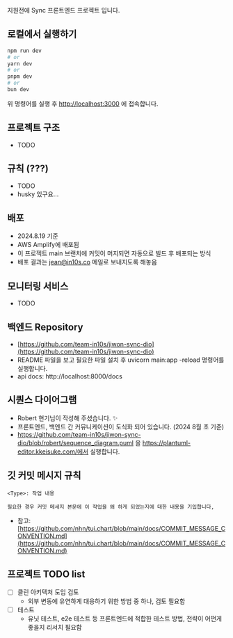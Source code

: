 지원전에 Sync 프론트엔드 프로젝트 입니다.

## 로컬에서 실행하기

```bash
npm run dev
# or
yarn dev
# or
pnpm dev
# or
bun dev
```

위 명령어를 실행 후 [http://localhost:3000](http://localhost:3000) 에 접속합니다.

## 프로젝트 구조

- TODO

## 규칙 (???)

- TODO
- husky 있구요...

## 배포

- 2024.8.19 기준
- AWS Amplify에 배포됨
- 이 프로젝트 main 브랜치에 커밋이 머지되면 자동으로 빌드 후 배포되는 방식
- 배포 결과는 jean@in10s.co 메일로 보내지도록 해놓음

## 모니터링 서비스

- TODO

## 백엔드 Repository

- [https://github.com/team-in10s/jiwon-sync-dio](https://github.com/team-in10s/jiwon-sync-dio)
- README 파일을 보고 필요한 파일 설치 후 uvicorn main:app -reload 명령어를 실행합니다.
- api docs: http://localhost:8000/docs

## 시퀀스 다이어그램

- Robert 현기님이 작성해 주셨습니다. ✨
- 프론트엔드, 백엔드 간 커뮤니케이션이 도식화 되어 있습니다. (2024 8월 초 기준)
- https://github.com/team-in10s/jiwon-sync-dio/blob/robert/sequence_diagram.puml 을 https://plantuml-editor.kkeisuke.com/에서 실행합니다.

## 깃 커밋 메시지 규칙

```
<Type>: 작업 내용

필요한 경우 커밋 메세지 본문에 이 작업을 왜 하게 되었는지에 대한 내용을 기입합니다,
```

- 참고: [https://github.com/nhn/tui.chart/blob/main/docs/COMMIT_MESSAGE_CONVENTION.md](https://github.com/nhn/tui.chart/blob/main/docs/COMMIT_MESSAGE_CONVENTION.md)

## 프로젝트 TODO list

- [ ] 클린 아키텍처 도입 검토
  - 외부 변동에 유연하게 대응하기 위한 방법 중 하나, 검토 필요함
- [ ] 테스트
  - 유닛 테스트, e2e 테스트 등 프론트엔드에 적합한 테스트 방법, 전략이 어떤게 좋을지 리서치 필요함
